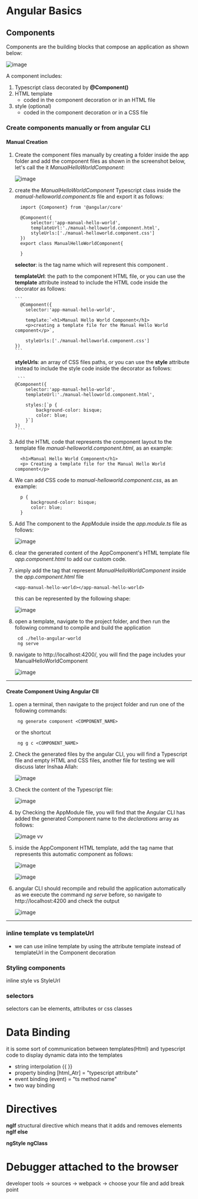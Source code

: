 # Angular Basics

## Components
Components are the building blocks that compose an application as shown below:

![image](https://github.com/shaimaa-hshalaby/Angular_Guide/assets/3264417/4422da23-d889-48bc-850b-59addd449725)

A component includes:
  1.  Typescript class decorated by **@Component()**
  2.  HTML template 
        - coded in the component decoration or in an HTML file
  3.  style (optional)
        - coded in the component decoration or in a CSS file
        
### Create components  manually or from angular CLI

#### Manual Creation
1.  Create the component files manually by creating a folder inside the app folder and add the component files as shown in the screenshot below, let's call the it *ManualHelloWorldComponent*:
  
    ![image](https://github.com/shaimaa-hshalaby/Angular_Guide/assets/3264417/c092e09c-6b41-4f2f-a9c1-b41b6353d09f)

2.  create the *ManualHelloWorldComponent* Typescript class inside the *manual-helloworld.component.ts* file and export it as follows:
      ```
        import {Component} from '@angular/core'
    
        @Component({
            selector:'app-manual-hello-world',
            templateUrl:'./manual-helloworld.component.html',
            styleUrls:['./manual-helloworld.component.css']
        })
        export class ManualHelloWorldComponent{
        
        }
      ```
    
      **selector**: is the tag name which will represent this component *<app-manual-hello-world></app-manual-hello-world>*.
      
      **templateUrl**: the path to the component HTML file, or you can use the **template** attribute instead to include the HTML code inside the decorator as follows:
      
        ```
          @Component({
            selector:'app-manual-hello-world',
      
            template:`<h1>Manual Hello World Component</h1>
            <p>creating a template file for the Manual Hello World component</p>`,
      
            styleUrls:['./manual-helloworld.component.css']
        })
        ```
    
      **styleUrls**: an array of CSS files paths, or you can use the **style** attribute instead to include the style code inside the decorator as follows:
     
         ```
        @Component({
            selector:'app-manual-hello-world',
            templateUrl:'./manual-helloworld.component.html',
          
            styles:[`p {
                background-color: bisque;
                color: blue;
            }`]
        })
         ```
    
        
3.  Add the HTML code that represents the component layout to the template file *manual-helloworld.component.html*, as an example:
      ```
        <h1>Manual Hello World Component</h1>
        <p> Creating a template file for the Manual Hello World component</p>
      ```

4. We can add CSS code to *manual-helloworld.component.css*, as an example:
      ```
        p {
            background-color: bisque;
            color: blue;
        }
      ```

5. Add The component to the AppModule inside the *app.module.ts* file as follows:
   
     ![image](https://github.com/shaimaa-hshalaby/Angular_Guide/assets/3264417/72d7a2b9-2ba5-4fb4-b976-6bf4dc0ca289)
 

6. clear the generated content of the AppComponent's HTML template file *app.component.html* to add our custom code.
7. simply add the tag *<app-manual-hello-world>* that represent *ManualHelloWorldComponent* inside the *app.component.html* file
   
      ```
      <app-manual-hello-world></app-manual-hello-world>
      ```
      this can be represented by the following shape:

    ![image](https://github.com/shaimaa-hshalaby/Angular_Guide/assets/3264417/a7623703-0180-4c9e-9160-0ad36f7b34e3)

8. open a template, navigate to the project folder, and then run the following command to compile and build the application
      ```
       cd ./hello-angular-world
       ng serve
      ```
10. navigate to http://localhost:4200/, you will find the page includes your ManualHelloWorldComponent
    
    ![image](https://github.com/shaimaa-hshalaby/Angular_Guide/assets/3264417/b1f2303b-943c-418b-8163-39883b5fa04c)

---------------
#### Create Component Using Angular ClI

1. open a terminal, then navigate to the project folder and run one of the following commands:
    ```
     ng generate component <COMPONENT_NAME>
    ```
    
    or the shortcut

    ``` 
     ng g c <COMPONENT_NAME>
    ```
2. Check the generated files by the angular CLI, you will find a Typescript file and empty HTML and CSS files, another file for testing we will discuss later Inshaa Allah:
   
      ![image](https://github.com/shaimaa-hshalaby/Angular_Guide/assets/3264417/24874697-5d96-4f05-89fd-e7682bb0ebec)

4. Check the content of the Typescript file:
   
      ![image](https://github.com/shaimaa-hshalaby/Angular_Guide/assets/3264417/4224cdc7-be83-481a-bffe-4c46c03160d5)

5. by Checking the AppModule file, you will find that the Angular CLI has added the generated Component name to the *declarations* array as follows:
   
     ![image](https://github.com/shaimaa-hshalaby/Angular_Guide/assets/3264417/0040fc87-4827-48d4-8701-2720c18a6408)     vv  

6. inside the AppComponent HTML template, add the tag name that represents this automatic component as follows:
                                            
     ![image](https://github.com/shaimaa-hshalaby/Angular_Guide/assets/3264417/5bd95627-83af-4af8-9332-0f61dc092a0a)

     ![image](https://github.com/shaimaa-hshalaby/Angular_Guide/assets/3264417/940e52f4-8406-4139-a8c9-5ff54a4feb56)



8. angular CLI should recompile and rebuild the application automatically as we execute the command *ng serve* before, so navigate to http://localhost:4200
   and check the output

     ![image](https://github.com/shaimaa-hshalaby/Angular_Guide/assets/3264417/732b208f-a11f-4efd-8a8a-7dc20516cfe3)

------------------------

### inline template vs templateUrl
- we can use inline template by using the attribute template instead of templateUrl in the Component decoration

### Styling components
  inline style vs StyleUrl

### selectors
selectors can be elements, attributes or css classes



# Data Binding
it is some sort of communication between templates(Html) and typescript code to display dynamic data into the templates
-  string interpolation
    {{  }}
-  property binding
  [html_Atr] = "typescript attribute"
-  event binding
  (event) = "ts method name"
-  two way binding

# Directives 

**ngIf** structural directive which means that it adds and removes elements
**ngIf else**

**ngStyle**
**ngClass**


# Debugger attached to the browser
developer tools -> sources -> webpack -> choose your file and add break point


